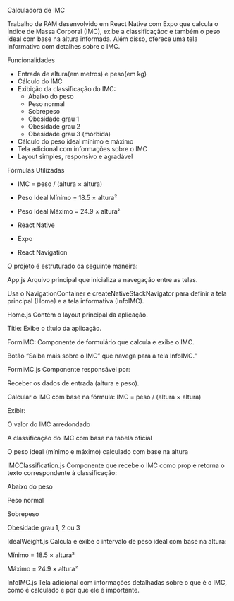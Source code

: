 Calculadora de IMC

Trabalho de PAM desenvolvido em React Native com Expo que calcula o Índice de Massa Corporal (IMC), exibe a classificaçãoc e também o peso ideal com base na altura informada. Além disso, oferece uma tela informativa com detalhes sobre o IMC.



Funcionalidades

- Entrada de altura(em metros) e peso(em kg)
- Cálculo do IMC
- Exibição da classificação do IMC:
  - Abaixo do peso
  - Peso normal
  - Sobrepeso
  - Obesidade grau 1
  - Obesidade grau 2
  - Obesidade grau 3 (mórbida)
- Cálculo do peso ideal mínimo e máximo
- Tela adicional com informações sobre o IMC
- Layout simples, responsivo e agradável



Fórmulas Utilizadas

- IMC = peso / (altura × altura)
- Peso Ideal Mínimo = 18.5 × altura²
- Peso Ideal Máximo = 24.9 × altura²


- React Native
- Expo
- React Navigation

O projeto é estruturado da seguinte maneira:

App.js
Arquivo principal que inicializa a navegação entre as telas.

Usa o NavigationContainer e createNativeStackNavigator para definir a tela principal (Home) e a tela informativa (InfoIMC).

Home.js
Contém o layout principal da aplicação.

Title: Exibe o título da aplicação.

FormIMC: Componente de formulário que calcula e exibe o IMC.

Botão “Saiba mais sobre o IMC” que navega para a tela InfoIMC."

FormIMC.js
Componente responsável por:

Receber os dados de entrada (altura e peso).

Calcular o IMC com base na fórmula:
IMC = peso / (altura × altura)

Exibir:

O valor do IMC arredondado

A classificação do IMC com base na tabela oficial

O peso ideal (mínimo e máximo) calculado com base na altura

IMCClassification.js
Componente que recebe o IMC como prop e retorna o texto correspondente à classificação:

Abaixo do peso

Peso normal

Sobrepeso

Obesidade grau 1, 2 ou 3

IdealWeight.js
Calcula e exibe o intervalo de peso ideal com base na altura:

Mínimo = 18.5 × altura²

Máximo = 24.9 × altura²

InfoIMC.js
Tela adicional com informações detalhadas sobre o que é o IMC, como é calculado e por que ele é importante.


